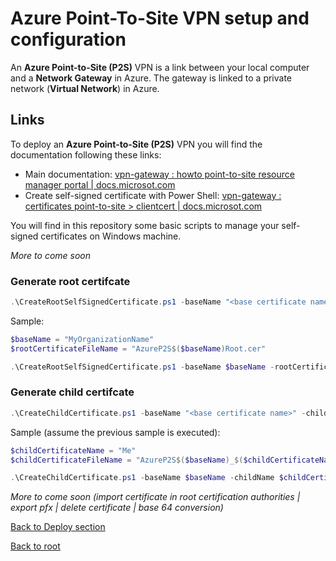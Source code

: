 # Azure Point-To-Site VPN setup and configuration

An **Azure Point-to-Site (P2S)** VPN is a link between your local computer and a **Network Gateway** in Azure. The gateway is linked to a private network (**Virtual Network**) in Azure.

## Links
To deploy an **Azure Point-to-Site (P2S)** VPN you will find the documentation following these links:
- Main documentation: [vpn-gateway : howto point-to-site resource manager portal | docs.microsot.com](https://docs.microsoft.com/en-us/azure/vpn-gateway/vpn-gateway-howto-point-to-site-resource-manager-portal) 
- Create self-signed certificate with Power Shell: [vpn-gateway : certificates point-to-site > clientcert | docs.microsot.com](https://docs.microsoft.com/en-us/azure/vpn-gateway/vpn-gateway-certificates-point-to-site#clientcert)

You will find in this repository some basic scripts to manage your self-signed certificates on Windows machine.

*More to come soon*

### Generate root certifcate
```powershell
.\CreateRootSelfSignedCertificate.ps1 -baseName "<base certificate name>" -rootCertificateFilePath .\<root certificate file name>.cer -export $true(default)|$false
```

Sample:
```powershell
$baseName = "MyOrganizationName"
$rootCertificateFileName = "AzureP2S$($baseName)Root.cer"

.\CreateRootSelfSignedCertificate.ps1 -baseName $baseName -rootCertificateFilePath .\$rootCertificateFileName
```

### Generate child certifcate
```powershell
.\CreateChildCertificate.ps1 -baseName "<base certificate name>" -childName "<child certificate name>" -rootCertificateThumbprint "<root certificate thumbrpint>" -childCertificateFilePath .\<child certificate file name>.cer -export $true(default)|$false
```

Sample (assume the previous sample is executed):
```powershell
$childCertificateName = "Me"
$childCertificateFileName = "AzureP2S$($baseName)_$($childCertificateName).cer"

.\CreateChildCertificate.ps1 -baseName $baseName -childName $childCertificateName -rootCertificateThumbprint $rootCertificateThumbprint -childCertificateFilePath .\$childCertificateFileName
```

*More to come soon (import certificate in root certification authorities | export pfx | delete certificate | base 64 conversion)*

[Back to Deploy section](https://github.com/EhRom/Puffix.SqlDevOps/tree/master/Deploy)

[Back to root](https://github.com/EhRom/Puffix.SqlDevOps)